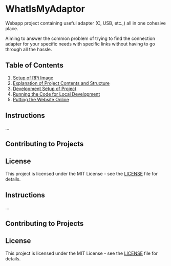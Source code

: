 # WhatIsMyAdaptor
Webapp project containing useful adapter (C, USB, etc.,) all in one cohesive place.

Aiming to answer the common problem of trying to find the connection adapter for your specific needs with specific links without having to go through all the hassle.



## Table of Contents
1. [Setup of RPi Image](#setup-of-rpi-image)
2. [Explanation of Project Contents and Structure](#explanation-of-project-contents-and-structure)
3. [Development Setup of Project](#development-setup-of-project)
4. [Running the Code for Local Development](#running-the-code-for-local-development)
5. [Putting the Website Online](#putting-the-website-online)



## Instructions



...




## Contributing to Projects

## License
This project is licensed under the MIT License - see the [LICENSE](LICENSE) file for details.
## Instructions



...




## Contributing to Projects

## License
This project is licensed under the MIT License - see the [LICENSE](LICENSE) file for details.



